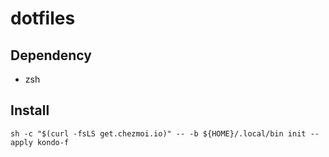 # dotfiles

## Dependency

* zsh

## Install

```
sh -c "$(curl -fsLS get.chezmoi.io)" -- -b ${HOME}/.local/bin init --apply kondo-f
```
